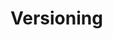 <script setup>
    import Docs from "@lesli-dev/components/lesli-working.vue"
</script>

# Versioning

<Docs />
